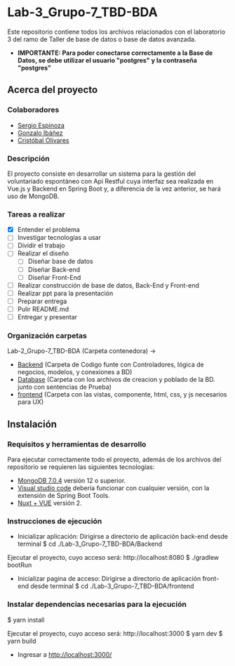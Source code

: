 # Lab-3_Grupo-7_TBD-BDA
Este repositorio contiene todos los archivos relacionados con el laboratorio 3 del ramo de Taller de base de datos o base de datos avanzada.

* **IMPORTANTE: Para poder conectarse correctamente a la Base de Datos, se debe utilizar el usuario "postgres" y la contraseña "postgres"**

## Acerca del proyecto

### Colaboradores
* [Sergio Espinoza](https://github.com/Ch3chS)
* [Gonzalo Ibáñez](https://github.com/Gr3yW0lfChie)
* [Cristóbal Olivares](https://github.com/ToTozudo)

### Descripción
El proyecto consiste en desarrollar un sistema para la gestión del voluntariado espontáneo con Api Restful cuya interfaz sea realizada en Vue.js y Backend en Spring Boot y, a diferencia de la vez anterior, se hará uso de MongoDB.<br>

### Tareas a realizar
- [x] Entender el problema
- [ ] Investigar tecnologías a usar
- [ ] Dividir el trabajo
- [ ] Realizar el diseño 
  - [ ] Diseñar base de datos
  - [ ] Diseñar Back-end
  - [ ] Diseñar Front-End
- [ ] Realizar construcción de base de datos, Back-End y Front-end
- [ ] Realizar ppt para la presentación
- [ ] Preparar entrega
- [ ] Pulir README.md
- [ ] Entregar y presentar

### Organización carpetas
Lab-2_Grupo-7_TBD-BDA (Carpeta contenedora) ->
- [Backend](Backend) (Carpeta de Codigo funte con Controladores, lógica de negocios, modelos, y conexiones a BD)
- [Database](Database) (Carpeta con los archivos de creacion y poblado de la BD. junto con sentencias de Prueba)
- [frontend](frontend) (Carpeta con las vistas, componente, html, css, y js necesarios para UX)


## Instalación

### Requisitos y herramientas de desarrollo
Para ejecutar correctamente todo el proyecto, además de los archivos del repositorio se requieren las siguientes tecnologías:

* [MongoDB 7.0.4](https://www.mongodb.com/try/download/community) versión 12 o superior.
* [Visual studio code](https://code.visualstudio.com/download) deberia funcionar con cualquier versión, con la extensión de Spring Boot Tools.
* [Nuxt + VUE](https://nuxtjs.org) versión 2.

### Instrucciones de ejecución
- Inicializar aplicación:
Dirigirse a directorio de aplicación back-end desde terminal
$ cd ./Lab-3_Grupo-7_TBD-BDA/Backend

Ejecutar el proyecto, cuyo acceso será: http://localhost:8080
$ ./gradlew bootRun


- Inicializar pagina de acceso:
 Dirigirse a directorio de aplicación front-end desde terminal
$ cd ./Lab-3_Grupo-7_TBD-BDA/frontend

### Instalar dependencias necesarias para la ejecución
$ yarn install

Ejecutar el proyecto, cuyo acceso será: http://localhost:3000
$ yarn dev
$ yarn build

- Ingresar a <a href="http://localhost:3000/">http://localhost:3000/</a>
